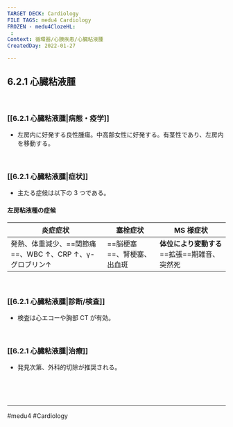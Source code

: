 ```yaml
---
TARGET DECK: Cardiology
FILE TAGS: medu4 Cardiology
FROZEN - medu4ClozeHL:
 : 
Context: 循環器/心膜疾患/心臓粘液腫
CreatedDay: 2022-01-27

---
```


## 6.2.1 心臓粘液腫

<br>

### [[6.2.1 心臓粘液腫|病態・疫学]]
* 左房内に好発する良性腫瘍。中高齢女性に好発する。有茎性であり、左房内を移動する。
 

<br>

### [[6.2.1 心臓粘液腫|症状]]
* 主たる症候は以下の 3 つである。
#### 左房粘液種の症候
|炎症症状|塞栓症状|MS 様症状|
|---|---|---|
|発熱、体重減少、==関節痛==、WBC ↑、CRP ↑、γ-グロブリン↑|==脳梗塞==、腎梗塞、出血斑|**体位により変動する**==拡張==期雑音、突然死|
<!--ID: 1643709296574-->



<br>

### [[6.2.1 心臓粘液腫|診断/検査]]
* 検査は心エコーや胸部 CT が有効。

<br>

### [[6.2.1 心臓粘液腫|治療]]
* 発見次第、外科的切除が推奨される。

<br><br><br>

---
#medu4 #Cardiology